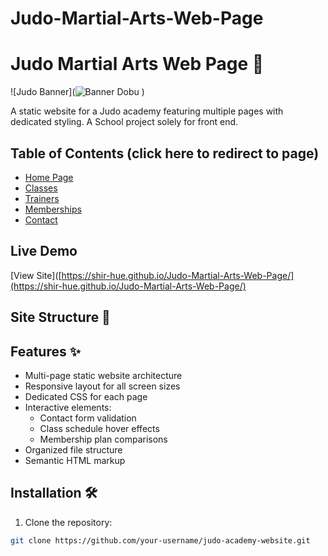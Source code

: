 # Judo-Martial-Arts-Web-Page

# Judo Martial Arts Web Page 🥋

![Judo Banner](![Banner Dobu](https://github.com/user-attachments/assets/af475025-43c3-4758-9c9e-b9b7bd9de9a5)
)

A static website for a Judo academy featuring multiple pages with dedicated styling. A School project solely for front end.

## Table of Contents (click here to redirect to page)
- [Home Page](/html/home.html)
- [Classes](/html/classes.html)
- [Trainers](/html/classes.html)
- [Memberships](/html/memberships.html)
- [Contact](/html/contact.html)

## Live Demo
[View Site]([https://shir-hue.github.io/Judo-Martial-Arts-Web-Page/](https://shir-hue.github.io/Judo-Martial-Arts-Web-Page/)
## Site Structure 📂


## Features ✨
- Multi-page static website architecture
- Responsive layout for all screen sizes
- Dedicated CSS for each page 
- Interactive elements:
  - Contact form validation
  - Class schedule hover effects
  - Membership plan comparisons
- Organized file structure
- Semantic HTML markup

## Installation 🛠️
1. Clone the repository:
```bash
git clone https://github.com/your-username/judo-academy-website.git

